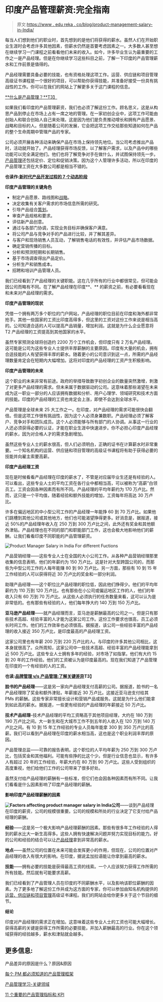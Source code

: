 # 印度产品管理薪资:完全指南

> 原文:[https://www . edu reka . co/blog/product-management-salary-in-India/](https://www.edureka.co/blog/product-management-salary-in-india/)

每当人们想到他们的职业时，首先想到的是他们将获得的薪水。虽然人们在开始职业生涯时会考虑许多其他因素，但薪水仍然是首要考虑因素之一。大多数人甚至想在继续学习一门课程之前看看他们未来的收入。如今，许多毕业生认为最重要的工作之一是产品经理。但是在你继续学习这些科目之前，了解一下印度的产品管理薪水和工作前景是值得的。

产品经理需要具备必要的技能，也有资格处理这项工作。运营、供应链和项目管理高级证书课程是一个很好的项目，可以帮助你获得技能，并准备好接受一份具有挑战性的工作。你可以在我们的网站上了解更多关于这门课程的信息。

[**什么是产品管理？**T3】](https://www.edureka.co/blog/what-is-product-management/)

如果我们看印度的产品管理薪资，我们也必须了解这份工作。顾名思义，这是从构思产品到停止在市场上占有一席之地的管理。在一家初创企业中，这项工作可能由创始人和联合创始人自己来处理。这是因为他们是负责推动增长和拥有产品愿景、战略和目标的人。但是随着公司的发展，它会把这项工作交给那些知道如何在产品的整个生命周期中管理产品的专家。

公司必须开展各种活动来确保产品在市场上保持领先地位。当公司考虑推出产品时，活动就开始了。产品经理获得市场反馈，以了解客户需求，以及产品中的哪些功能可以完全满足他们。他们也将了解竞争对手在做什么，并试图保持领先一步。[产品管理](https://www.edureka.co/blog/product-management/)还包括定价、定位和促销决策。因为这个人管理许多活动，所以在印度的产品管理工资在大多数公司都是相当不错的。

**也读作:[新时代产品开发过程的 7 个动态阶段](https://www.edureka.co/blog/product-development/)**

**印度产品管理的关键角色**

*   制定产品愿景、路线图和[战略](https://www.edureka.co/blog/product-strategy/)。
*   决定收集有关客户需求的市场信息所需的研究。
*   引导产品组合[策划](https://www.edureka.co/blog/product-planning/)。
*   审查产品规格和要求。
*   评估新产品创意。
*   通过与各部门协调，实现业务目标并确保客户满意。
*   将公司产品与竞争对手的产品进行比较，并了解其差异。
*   与客户和现场销售人员互动，了解销售电话的有效性，并评估产品市场数据。
*   确定营销传播的目标。
*   分析和预测短期和长期销售。
*   基于市场调查得出产品定价。
*   分析生产和销售成本。
*   招聘和培训产品管理人员。

我们已经看到了产品经理的关键职能。这在几乎所有的行业中都很常见，但可能会因公司而略有不同。在了解产品经理在印度**、** 的薪资之前，有必要看看现在和未来对产品经理的需求。

**印度产品管理的现状**

凭借一个拥有两万多个职位的门户网站，产品经理的职位目前在印度和海外都非常抢手。其他一些国家的工资比印度高得多，但这里的工资对这份工作来说是相当高的。公司知道合适的人可以提高产品销量，增加利润。这就是为什么企业愿意将 T2 产品经理的工资提高到其他国家的水平。

虽然专家预测全球将创造约 2200 万个工作机会，但印度只有 2 万名产品经理。这可能是公司为这些专业人士提供丰厚薪酬的主要原因。印度有大量的机会，拥有合适技能的人有望获得丰厚的薪水。随着更小的公司意识到这一点，所需的产品经理数量肯定会在短期内大幅增加。这将对印度的产品经理的工资产生积极影响。

**印度产品管理的未来**

这个职业的未来非常有前途。政府的举措导致数字初创企业的数量突然激增，刺激了对更多产品经理的需求。但未来属于数据驱动的公司。这意味着那些渴望在未来成为这一职业一部分的人应该拥有数据和分析、用户心理学、领域研究和技术方面的技能。印度的产品经理的工资也肯定会上涨，即使不会达到全球水平。

产品管理是全球未来 25 大工作之一。在印度，对产品经理的需求可能很快会翻倍。但是这项工作很有挑战性，因为这个人必须身兼数职。产品经理必须了解客户、竞争对手和团队成员。这个人必须能够与所有部门的人协调。从事这一行业的人还必须获得必要的认证，才能在职业生涯中快速进步。你不必担心印度产品经理的薪水，因为对合格人才的需求急剧增加。

虽然这些专业人士的薪水很高，但人们必须明白，正确的证书在计算薪水时非常重要。一个知名机构的运营、供应链和项目管理的高级证书课程将有助于获得必要的技能并向雇主索要高薪。

**印度产品经理工资**

现在是时候看看产品经理在印度的薪水了，不管是对应届毕业生还是有经验的人。可以看出，这些专业人士的平均工资在各行业中都相当高，可以被称为“高薪”白领员工。工资会因各种因素而有所不同。产品经理的平均年薪约为 170 万卢比。然而，这只是一个平均值，随着经验和额外技能的增加，工资每年将高达 30 万卢比。

许多在偏远地区的中小型公司工作的产品经理一年能挣 60 到 70 万卢比。如果他们跳槽到其他公司或其他地方，他们也可能渴望挣得更多。好消息是，据报道，接近 50%的产品经理年收入在 250 万到 300 万卢比之间，此外还有奖金和其他额外津贴。产品经理也在不同的部门和职能部门工作，这也会极大地影响他们的薪酬。让我们看看印度不同职能的产品管理薪资。

![Product Manager Salary in India For different Fuctions](../Images/e208b9206ec2135aeff3d74e09523d36.png)

产品营销经理——这些专业人士在全国的大小公司工作。从各种产品营销经理那里收集的信息表明，他们的年薪约为 150 万卢比。这是针对大型跨国公司的，而那些为中型公司工作的人每年能赚 80 到 90 万卢比。另一方面，那些有 10 到 15 年工作经验的人可以获得将近 30 万卢比的奖金和一部分利润。

助理产品经理——这个职位比产品经理的职位低，因此他们挣得少。他们的平均年薪约为 110 万到 120 万卢比。也有那些在小公司或偏远地区工作的人，他们的年收入只有 60 万到 70 万卢比。从这些人必须执行的任务数量来看，这可以认为是非常低的。也有那些有经验的人，他们每年挣大约 140 万到 150 万卢比。

**亚马逊产品经理**——就产品经理而言，亚马逊是薪酬最高的公司之一。但是只有那些技术高超、经验丰富的人才能为这家公司工作。这份工作要求也很高，员工必须长时间工作。他们的工作效率也必须很高。据报道，该公司一些经验丰富的产品经理的收入接近 350 万卢比，是印度最高的产品经理工资。

这家公司里也有年薪 200 万到 220 万卢比的人。与印度的许多其他公司相比，这本身就很高了。众所周知，这家公司中一些技术高超、经验丰富的产品经理能拿到近 500 万卢比。这些专业人士拥有多年的经验，对市场了如指掌。他们有大约 15 到 20 年的工作经验。他们的工资被认为是印度最高的。现在我们知道了产品管理在印度的一个有经验的人的工资。

**也读:[品牌管理 v/s 产品管理:了解关键差异](https://www.edureka.co/blog/brand-and-product-management/)T3】**

**脸书的产品经理**——这是另一家向产品经理支付高薪的公司。据报道，脸书的一名产品经理除了奖金和额外津贴，年薪接近 30 万卢比。这接近亚马逊支付给其 PMs 的薪酬。这些专家非常擅长设计和营销产品或服务。这就是为什么他们能拿到如此高的薪水。据报道，一些更有经验的产品经理的年薪接近 50 万卢比。

**技术产品经理**–技术产品经理的平均工资略高于其他项目经理，大约在 180 万到 190 万卢比之间。大一新生和在大城市工作不到五年的人收入在 120 万到 140 万卢比之间。有 10 到 15 年工作经验的专业人员每年能拿 300 到 350 万卢比的高薪。我们可以看到产品经理在印度的薪水相当高，这也是这个职业利润丰厚的原因。

产品管理总监——可靠的报告表明，这个职位的人平均年薪为 250 万到 300 万卢比，包括奖金和其他福利。可能有些挣的比这个少。但是行业信息也显示，有许多人有超过 20 年的工作经验，年薪大约在 80 万到 90 万卢比。这些人受到组织的高度重视，他们给他们工作的公司带来了很多好处。

虽然支付给产品经理的薪酬有一些标准，但它们也会因各种因素而有所不同。让我们看看是什么因素影响了印度产品经理的薪酬。

**影响印度产品经理薪酬的因素**

**![Factors affecting product manager salary in India](../Images/dadd82f8c160351feeea516765ecfe46.png)公司**——谈到产品经理在印度的薪资，公司的规模很重要。公司的规模和所处的行业决定了它支付给产品经理的薪酬。

**经验**——这是另一个极大影响产品经理薪酬的因素。那些有很多年工作经验的人得到的薪水比大一新生高得多。这些人拥有快速解决问题并努力实现目标的能力。好的公司和经验的结合可以让[产品经理](https://www.edureka.co/blog/product-manager)拿到非常高的薪水。

**地点**——虽然公司的位置在未来可能会发挥更小的作用，但现在，公司的位置对产品经理的收入有很大的影响。在印度，据说孟加拉语能让你拿到最高的薪水。

**技能**——拥有必要的技能是获得最高工资的线索。一个人应该努力获得工作所需的所有技能。然后就有可能要求高薪。

我们已经看到了产品管理人员在印度的不同薪酬水平，以及影响该职位薪酬的因素。为了更多地了解这份工作并成为这方面的专家，你可以参加由知名机构提供的[运营、供应链和项目管理](https://www.edureka.co/highered/advanced-program-in-operations-supply-chain-project-management-iitg)高级证书课程。我们的网站会给你更多关于这个节目的细节。

**结论**

印度对产品经理的需求正在增加。这意味着这些专业人士的工资也可能大幅增长。获得高薪的关键是获得工作所需的必要技能，并加入薪酬最高的行业。你在这个领域获得的经验越多，薪水和津贴就会越多。

## **更多信息:**

产品差异的原因是什么？原因&原因

[每个 PM 都必须知道的产品管理框架](https://www.edureka.co/blog/product-management-frameworks)

[产品管理学习-关键领域](https://www.edureka.co/blog/product-management-learning)

[11 个重要的产品管理指标和 KPI](https://www.edureka.co/blog/product-management-metrics)
